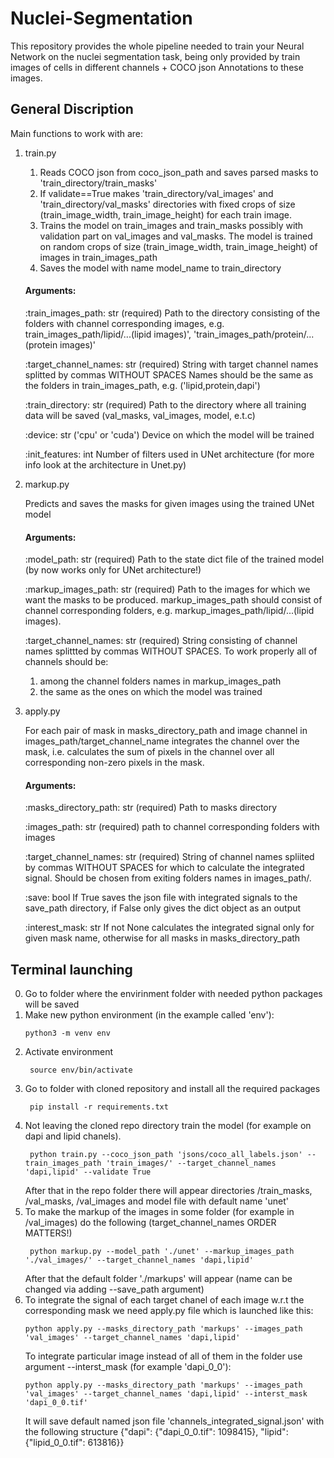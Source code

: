 # Nuclei-Segmentation
This repository provides the whole pipeline needed to train your Neural Network on the nuclei segmentation task, being only provided by train images of cells in different channels + COCO json Annotations to these images.

## General Discription
Main functions to work with are: 
1. train.py 

    1) Reads COCO json from coco_json_path and saves parsed masks to 'train_directory/train_masks'
    2) If validate==True makes 'train_directory/val_images' and 'train_directory/val_masks' directories with fixed crops
    of size (train_image_width, train_image_height) for each train image.
    3) Trains the model on train_images and train_masks possibly with validation part on val_images and val_masks.
    The model is trained on random crops of size (train_image_width, train_image_height) of images in train_images_path
    4) Saves the model with name model_name to train_directory
    
    #### Arguments:
    
     :train_images_path: str (required) Path to the directory consisting of the folders with channel corresponding images, e.g.
    train_images_path/lipid/...(lipid images)', 'train_images_path/protein/...(protein images)' 
    
    :target_channel_names: str (required) String with target channel names splitted by commas WITHOUT SPACES
    Names should be the same as the folders in train_images_path, e.g. ('lipid,protein,dapi')
    
    :train_directory: str (required) Path to the directory where all training data will be saved (val_masks, val_images, model, e.t.c)
    
    :device: str ('cpu' or 'cuda') Device on which the model will be trained
    
    :init_features: int Number of filters used in UNet architecture (for more info look at the architecture in Unet.py)
    
2. markup.py 

    Predicts and saves the masks for given images using the trained UNet model
    
    #### Arguments:
    
    :model_path: str (required) Path to the state dict file of the trained model (by now works only for UNet architecture!)
    
    :markup_images_path: str (required) Path to the images for which we want the masks to be produced. markup_images_path should
    consist of channel corresponding folders, e.g. markup_images_path/lipid/...(lipid images).
    
    :target_channel_names: str (required) String consisting of channel names splittted by commas WITHOUT SPACES.
    To work properly all of channels should be:
    1) among the channel folders names in markup_images_path
    2) the same as the ones on which the model was trained
    
3. apply.py 

    For each pair of mask in masks_directory_path and image channel in images_path/target_channel_name integrates the
    channel over the mask, i.e. calculates the sum of pixels in the channel over all corresponding non-zero pixels in
    the mask.
    
    #### Arguments:
    
    :masks_directory_path: str (required) Path to masks directory
    
    :images_path: str (required) path to channel corresponding folders with images
    
    :target_channel_names: str (required)  String of channel names spliited by commas WITHOUT SPACES for which to calculate the
    integrated signal. Should be chosen from exiting folders names in images_path/.
    
    :save: bool If True saves the json file with integrated signals to the save_path directory, if False only gives the dict
    object as an output
    
    :interest_mask: str If not None calculates the integrated signal only for given mask name, otherwise for all masks in
    masks_directory_path
    
## Terminal launching
0) Go to folder where the envirinment folder with needed python packages will be saved
1) Make new python environment (in the example called 'env'):
    ```console
    python3 -m venv env
    ```
2) Activate environment
   ```console
    source env/bin/activate
    ```
3) Go to folder with cloned repository and install all the required packages
   ```console
    pip install -r requirements.txt
    ```
4) Not leaving the cloned repo directory train the model (for example on dapi and lipid chanels).  
   ```console
    python train.py --coco_json_path 'jsons/coco_all_labels.json' --train_images_path 'train_images/' --target_channel_names 'dapi,lipid' --validate True 
    ```  
    After that in the repo folder there will appear directories /train_masks, /val_masks, /val_images and model file with default name 'unet'
5) To make the markup of the images in some folder (for example in /val_images) do the following (target_channel_names ORDER MATTERS!)
   ```console
    python markup.py --model_path './unet' --markup_images_path './val_images/' --target_channel_names 'dapi,lipid'
    ```
    After that the default folder './markups' will appear (name can be changed via adding --save_path argument)
6) To integrate the signal of each target chanel of each image w.r.t the corresponding mask we need apply.py file which is launched like this:
   ```console
   python apply.py --masks_directory_path 'markups' --images_path 'val_images' --target_channel_names 'dapi,lipid' 
   ``` 
   To integrate particular image instead of all of them in the folder use argument --interst_mask (for example 'dapi_0_0'):
   ```console  
   python apply.py --masks_directory_path 'markups' --images_path 'val_images' --target_channel_names 'dapi,lipid' --interst_mask 'dapi_0_0.tif'
   ```
   It will save default named json file 'channels_integrated_signal.json' with the following structure
   {"dapi": {"dapi_0_0.tif": 1098415}, "lipid": {"lipid_0_0.tif": 613816}}
